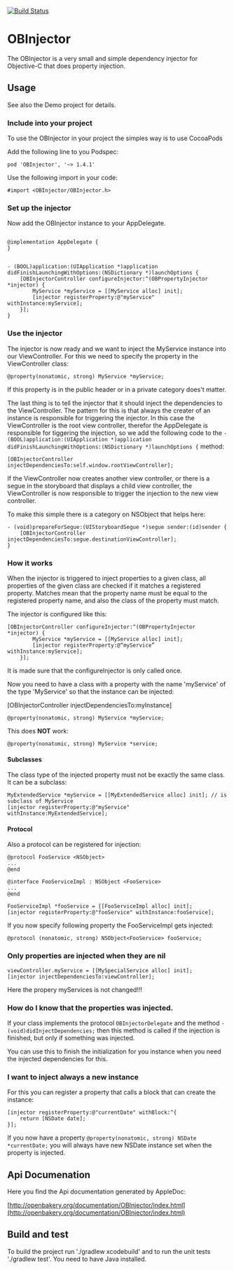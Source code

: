 [![Build Status](https://travis-ci.org/openbakery/OBInjector.svg?branch=master)](https://travis-ci.org/openbakery/OBInjector)

# OBInjector

The OBInjector is a very small and simple dependency injector for Objective-C that does property injection.


## Usage

See also the Demo project for details.

### Include into your project 

To use the OBInjector in your project the simples way is to use CocoaPods

Add the following line to you Podspec:


```
pod 'OBInjector', '~> 1.4.1'
```

Use the following import in your code:


```
#import <OBInjector/OBInjector.h>
```

### Set up the injector

Now add the OBInjector instance to your AppDelegate.

```

@implementation AppDelegate {
}


- (BOOL)application:(UIApplication *)application didFinishLaunchingWithOptions:(NSDictionary *)launchOptions {
	[OBInjectorController configureInjector:^(OBPropertyInjector *injector) {
		MyService *myService = [[MyService alloc] init];
		[injector registerProperty:@"myService" withInstance:myService];
	}];
}

```

### Use the injector

The injector is now ready and we want to inject the MyService instance into our ViewController. For this we need to specify the property in the ViewController class:


```
@property(nonatomic, strong) MyService *myService;
```

If this property is in the public header or in a private category does't matter.

The last thing is to tell the injector that it should inject the dependencies to the ViewController. The pattern for this is that always the creater of an instance is responsible for triggering the injector.
In this case the ViewController is the root view controller, therefor the AppDelegate is responsible for tiggering the injection, so we add the following code to the `- (BOOL)application:(UIApplication *)application didFinishLaunchingWithOptions:(NSDictionary *)launchOptions {` method:

```	
[OBInjectorController injectDependenciesTo:self.window.rootViewController];	
```


If the ViewController now creates another view controller, or there is a segue in the storyboard that displays a child view controller, the ViewController is now responsible to trigger the injection to the new view controller.

To make this simple there is a category on NSObject that helps here:

```
- (void)prepareForSegue:(UIStoryboardSegue *)segue sender:(id)sender {
	[OBInjectorController injectDependenciesTo:segue.destinationViewController];
}
```


### How it works

When the injector is triggered to inject properties to a given class, all properties of the given class are checked if it matches a registered property. 
Matches mean that the property name must be equal to the registered property name, and also the class of the property must match.

The injector is configured like this:

```
[OBInjectorController configureInjector:^(OBPropertyInjector *injector) {
		MyService *myService = [[MyService alloc] init];
		[injector registerProperty:@“myService” withInstance:myService];
	}];
```

It is made sure that the configureInjector is only called once.

Now you need to have a class with a property with the name 'myService' of the type 'MyService' so that the instance can be injected:


[OBInjectorController injectDependenciesTo:myInstance]

```
@property(nonatomic, strong) MyService *myService;
```

This does __NOT__ work:
```
@property(nonatomic, strong) MyService *service;
```


#### Subclasses

The class type of the injected property must not be exactly the same class. It can be a subclass:

```
MyExtendedService *myService = [[MyExtendedService alloc] init]; // is subclass of MyService
[injector registerProperty:@"myService" withInstance:MyExtendedService]; 
```


#### Protocol

Also a protocol can be registered for injection:

```
@protocol FooService <NSObject>
...
@end
```
```
@interface FooServiceImpl : NSObject <FooService>
...
@end
```

```
FooServiceImpl *fooService = [[FooServiceImpl alloc] init];
[injector registerProperty:@"fooService" withInstance:fooService]; 
```


If you now specify following property the FooServiceImpl gets injected:

```
@protocol (nonatomic, strong) NSObject<FooService> fooService;
```


### Only properties are injected when they are nil


```
viewController.myService = [[MySpecialService alloc] init];
[injector injectDependenciesTo:viewController];
```

Here the propery myServices is not changed!!!


### How do I know that the properties was injected.

If your class implements the protocol `OBInjectorDelegate` and the method `- (void)didInjectDependencies;` then this method is called if the injection is finished, but only if something was injected.

You can use this to finish the initialization for you instance when you need the injected dependencies for this.

### I want to inject always a new instance


For this you can register a property that calls a block that can create the instance:

```
[injector registerProperty:@"currentDate" withBlock:^{
	return [NSDate date];
}];
```

If you now have a property `@property(nonatomic, strong) NSDate *currentDate;` you will always have new NSDate instance set when the property is injected.

## Api Documenation

Here you find the Api documentation generated by AppleDoc:

[http://openbakery.org/documentation/OBInjector/index.html](http://openbakery.org/documentation/OBInjector/index.html)

## Build and test

To build the project run './gradlew xcodebuild' and to run the unit tests './gradlew test'. You need to have Java installed.